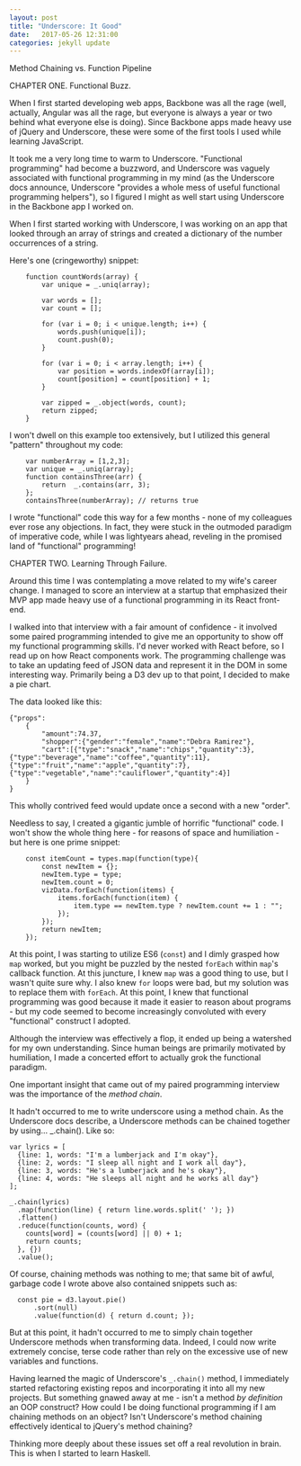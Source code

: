 ```yaml
---
layout: post
title: "Underscore: It Good"
date:   2017-05-26 12:31:00
categories: jekyll update
---
```


Method Chaining vs. Function Pipeline

CHAPTER ONE. Functional Buzz.

When I first started developing web apps, Backbone was all the rage (well, actually, Angular was all the rage, but everyone is always a year or two behind what everyone else is doing). Since Backbone apps made heavy use of jQuery and Underscore, these were some of the first tools I used while learning JavaScript.

It took me a very long time to warm to Underscore. "Functional programming" had become a buzzword, and Underscore was vaguely associated with functional programming in my mind (as the Underscore docs announce, Underscore "provides a whole mess of useful functional programming helpers"), so I figured I might as well start using Underscore in the Backbone app I worked on.

When I first started working with Underscore, I was working on an app that looked through an array of strings and created a dictionary of the number occurrences of a string.

Here's one (cringeworthy) snippet:

```
	function countWords(array) {
		var unique = _.uniq(array);

		var words = [];
		var count = [];

		for (var i = 0; i < unique.length; i++) {
		    words.push(unique[i]);
		    count.push(0);
		}

		for (var i = 0; i < array.length; i++) {
		    var position = words.indexOf(array[i]);
		    count[position] = count[position] + 1;
		}

		var zipped = _.object(words, count);
		return zipped;
	}
```

I won't dwell on this example too extensively, but I utilized this general "pattern" throughout my code:

```
	var numberArray = [1,2,3];
	var unique = _.uniq(array);
	function containsThree(arr) {
		return	_.contains(arr, 3);
	};
	containsThree(numberArray); // returns true
```

I wrote "functional" code this way for a few months - none of my colleagues ever rose any objections. In fact, they were stuck in the outmoded paradigm of imperative code, while I was lightyears ahead, reveling in the promised land of "functional" programming!

CHAPTER TWO. Learning Through Failure.

Around this time I was contemplating a move related to my wife's career change. I managed to score an interview at a startup that emphasized their MVP app made heavy use of a functional programming in its React front-end.

I walked into that interview with a fair amount of confidence - it involved some paired programming intended to give me an opportunity to show off my functional programming skills. I'd never worked with React before, so I read up on how React components work. The programming challenge was to take an updating feed of JSON data and represent it in the DOM in some interesting way. Primarily being a D3 dev up to that point, I decided to make a pie chart.

The data looked like this:

```
{"props":
	{
		"amount":74.37,
		"shopper":{"gender":"female","name":"Debra Ramirez"},
		"cart":[{"type":"snack","name":"chips","quantity":3},{"type":"beverage","name":"coffee","quantity":11},{"type":"fruit","name":"apple","quantity":7},{"type":"vegetable","name":"cauliflower","quantity":4}]
	}
}
```

This wholly contrived feed would update once a second with a new "order".

Needless to say, I created a gigantic jumble of horrific "functional" code. I won't show the whole thing here - for reasons of space and humiliation - but here is one prime snippet:


```
	const itemCount = types.map(function(type){
        const newItem = {};
	    newItem.type = type; 
	    newItem.count = 0;
	    vizData.forEach(function(items) {
	    	items.forEach(function(item) {
		        item.type == newItem.type ? newItem.count += 1 : "";
		    });
	    });
	    return newItem;
	});
```

At this point, I was starting to utilize ES6 (`const`) and I dimly grasped how `map` worked, but you might be puzzled by the nested `forEach` within `map`'s callback function. At this juncture, I knew `map` was a good thing to use, but I wasn't quite sure why. I also knew `for` loops were bad, but my solution was to replace them with `forEach`. At this point, I knew that functional programming was good because it made it easier to reason about programs - but my code seemed to become increasingly convoluted with every "functional" construct I adopted.

Although the interview was effectively a flop, it ended up being a watershed for my own understanding. Since human beings are primarily motivated by humiliation, I made a concerted effort to actually grok the functional paradigm.

One important insight that came out of my paired programming interview was the importance of the _method chain_.

It hadn't occurred to me to write underscore using a method chain. As the Underscore docs describe, a Underscore methods can be chained together by using... _.chain(). Like so:

```
var lyrics = [
  {line: 1, words: "I'm a lumberjack and I'm okay"},
  {line: 2, words: "I sleep all night and I work all day"},
  {line: 3, words: "He's a lumberjack and he's okay"},
  {line: 4, words: "He sleeps all night and he works all day"}
];

_.chain(lyrics)
  .map(function(line) { return line.words.split(' '); })
  .flatten()
  .reduce(function(counts, word) {
    counts[word] = (counts[word] || 0) + 1;
    return counts;
  }, {})
  .value();
 ```

Of course, chaining methods was nothing to me; that same bit of awful, garbage code I wrote above also contained snippets such as:

```
  const pie = d3.layout.pie()
	  .sort(null)
	  .value(function(d) { return d.count; });
```

But at this point, it hadn't occurred to me to simply chain together Underscore methods when transforming data. Indeed, I could now write extremely concise, terse code rather than rely on the excessive use of new variables and functions.

Having learned the magic of Underscore's `_.chain()` method, I immediately started refactoring existing repos and incorporating it into all my new projects. But something gnawed away at me - isn't a method *by definition* an OOP construct? How could I be doing functional programming if I am chaining methods on an object? Isn't Underscore's method chaining effectively identical to jQuery's method chaining?

Thinking more deeply about these issues set off a real revolution in brain. This is when I started to learn Haskell.